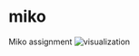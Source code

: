 # miko
Miko assignment
![visualization](https://user-images.githubusercontent.com/109422653/179357275-d6a1e3da-745a-41de-9e77-9a3bc992e408.png)
